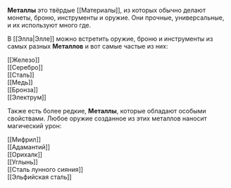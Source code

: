 **Металлы** это твёрдые [[Материалы]], из которых обычно делают монеты, броню, инструменты и оружие. Они прочные, универсальные, и их используют много где.

В [[Элла|Элле]] можно встретить оружие, броню и инструменты из самых разных **Металлов** и вот самые частые из них:

[[Железо]]<br>
[[Серебро]]<br>
[[Сталь]]<br>
[[Медь]]<br>
[[Бронза]]<br>
[[Электрум]]<br>

Также есть более редкие, **Металлы**, которые обладают особыми свойствами. Любое оружие созданное из этих металлов наносит магический урон:

[[Мифрил]]<br>
[[Адамантий]]<br>
[[Орихалк]]<br>
[[Углынь]]<br>
[[Сталь лунного сияния]]<br>
[[Эльфийская сталь]]<br>